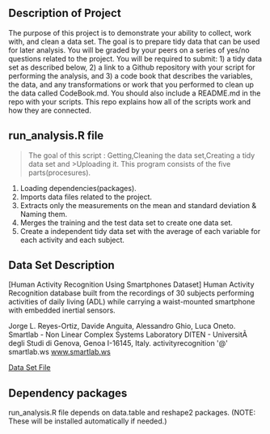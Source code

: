 ## Description of Project
The purpose of this project is to demonstrate your ability to collect, work with, and clean a data set. The goal is to prepare tidy data that can be used for later analysis. You will be graded by your peers on a series of yes/no questions related to the project. You will be required to submit: 1) a tidy data set as described below, 2) a link to a Github repository with your script for performing the analysis, and 3) a code book that describes the variables, the data, and any transformations or work that you performed to clean up the data called CodeBook.md. You should also include a README.md in the repo with your scripts. This repo explains how all of the scripts work and how they are connected.  

## run_analysis.R file

>The goal of this script : Getting,Cleaning the data set,Creating a tidy data set and >Uploading it. This program consists of the five parts(procesures).

1. Loading dependencies(packages).
2. Imports data files related to the project.
3. Extracts only the measurements on the mean and standard deviation & Naming them.
4. Merges the training and the test data set to create one data set.
5. Create a independent tidy data set with the average of each variable for each activity and each subject.

## Data Set Description
[Human Activity Recognition Using Smartphones Dataset]
Human Activity Recognition database built from the recordings of 30 subjects performing activities of daily living (ADL) while carrying a waist-mounted smartphone with embedded inertial sensors.

Jorge L. Reyes-Ortiz, Davide Anguita, Alessandro Ghio, Luca Oneto. 
Smartlab - Non Linear Complex Systems Laboratory 
DITEN - UniversitÃ  degli Studi di Genova, Genoa I-16145, Italy. 
activityrecognition '@' smartlab.ws 
www.smartlab.ws 

[Data Set File](http://archive.ics.uci.edu/ml/machine-learning-databases/00240/UCI%20HAR%20Dataset.zip)

## Dependency packages
run_analysis.R file depends on data.table and reshape2 packages.
(NOTE: These will be installed automatically if needed.)
